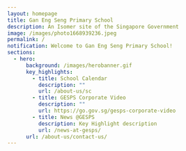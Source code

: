 ```yaml
---
layout: homepage
title: Gan Eng Seng Primary School
description: An Isomer site of the Singapore Government
image: /images/photo1668939236.jpeg
permalink: /
notification: Welcome to Gan Eng Seng Primary School!
sections:
  - hero:
      background: /images/herobanner.gif
      key_highlights:
        - title: School Calendar
          description: ""
          url: /about-us/sc
        - title: GESPS Corporate Video
          description: ""
          url: https://go.gov.sg/gesps-corporate-video
        - title: News @GESPS
          description: Key Highlight description
          url: /news-at-gesps/
      url: /about-us/contact-us/
---
```

